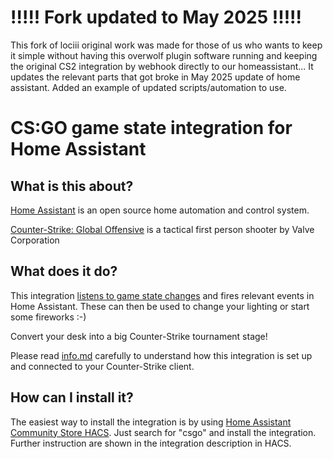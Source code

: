 # !!!!! Fork updated to May 2025 !!!!!
This fork of lociii original work was made for those of us who wants to keep it simple without having this overwolf plugin software running and keeping the original CS2 integration by webhook directly to our homeassistant...
It updates the relevant parts that got broke in May 2025 update of home assistant.
Added an example of updated scripts/automation to use.


# CS:GO game state integration for Home Assistant

## What is this about?

[Home Assistant](https://www.home-assistant.io/) is an open source home automation and control system.

[Counter-Strike: Global Offensive](https://store.steampowered.com/app/730/CounterStrike_Global_Offensive/) is a tactical first person shooter by Valve Corporation

## What does it do?

This integration [listens to game state changes](https://developer.valvesoftware.com/wiki/Counter-Strike:_Global_Offensive_Game_State_Integration) and fires relevant events in Home Assistant. These can then be used to change your lighting or start some fireworks :-)

Convert your desk into a big Counter-Strike tournament stage!

Please read [info.md](info.md) carefully to understand how this integration is set up and connected to your Counter-Strike client.

## How can I install it?

The easiest way to install the integration is by using [Home Assistant Community Store HACS](https://hacs.netlify.com/).
Just search for "csgo" and install the integration. Further instruction are shown in the integration description in HACS.
